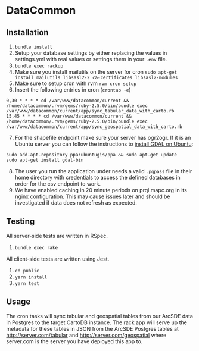 # DataCommon

## Installation
1. `bundle install`
2. Setup your database settings by either replacing the values in settings.yml with real values or settings them in your `.env` file.
3. `bundle exec rackup`
4. Make sure you install mailutils on the server for cron `sudo apt-get install mailutils libsasl2-2 ca-certificates libsasl2-modules`
5. Make sure to setup cron with rvm `rvm cron setup`
6. Insert the following entries in cron (`crontab -e`)
```
0,30 * * * * cd /var/www/datacommon/current && /home/datacommon/.rvm/gems/ruby-2.5.0/bin/bundle exec /var/www/datacommon/current/app/sync_tabular_data_with_carto.rb
15,45 * * * * cd /var/www/datacommon/current && /home/datacommon/.rvm/gems/ruby-2.5.0/bin/bundle exec /var/www/datacommon/current/app/sync_geospatial_data_with_carto.rb
```
7. For the shapefile endpoint make sure your server has ogr2ogr. If it is an Ubuntu server you can follow the instructions to [install GDAL on Ubuntu](http://www.sarasafavi.com/installing-gdalogr-on-ubuntu.html):
```
sudo add-apt-repository ppa:ubuntugis/ppa && sudo apt-get update
sudo apt-get install gdal-bin
```
8. The user you run the application under needs a valid `.pgpass` file in their home directory with credentials to access the defined databases in order for the csv endpoint to work.
9. We have enabled caching in 20 minute periods on prql.mapc.org in its nginx configuration. This may cause issues later and should be investigated if data does not refresh as expected.

## Testing
All server-side tests are written in RSpec.
1. `bundle exec rake`

All client-side tests are written using Jest.
1. `cd public`
2. `yarn install`
3. `yarn test`

## Usage

The cron tasks will sync tabular and geospatial tables from our ArcSDE data in Postgres to the target CartoDB instance.
The rack app will serve up the metadata for these tables in JSON from the ArcSDE Postgres tables at http://server.com/tabular and http://server.com/geospatial where server.com is the server you have deployed this app to.
